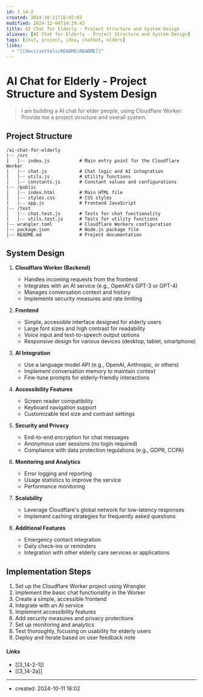 ```yaml
---
id: 3_14-2
created: 2024-10-11T16:02:03
modified: 2024-12-04T14:19:42
title: AI Chat for Elderly - Project Structure and System Design
aliases: [AI Chat for Elderly - Project Structure and System Design]
tags: [init, project, idea, chatbot, elders]
links:
  - "[[docs/zettels/README|README]]"
---
```

# AI Chat for Elderly - Project Structure and System Design

> I am building a AI chat for elder people, using Cloudflare Worker. Provide me a project structure and overall system.

## Project Structure

```
/ai-chat-for-elderly
|-- /src
|   |-- index.js           # Main entry point for the Cloudflare Worker
|   |-- chat.js            # Chat logic and AI integration
|   |-- utils.js           # Utility functions
|   |-- constants.js       # Constant values and configurations
|-- /public
|   |-- index.html         # Main HTML file
|   |-- styles.css         # CSS styles
|   |-- app.js             # Frontend JavaScript
|-- /test
|   |-- chat.test.js       # Tests for chat functionality
|   |-- utils.test.js      # Tests for utility functions
|-- wrangler.toml          # Cloudflare Workers configuration
|-- package.json           # Node.js package file
|-- README.md              # Project documentation
```

## System Design

1. **Cloudflare Worker (Backend)**
   - Handles incoming requests from the frontend
   - Integrates with an AI service (e.g., OpenAI's GPT-3 or GPT-4)
   - Manages conversation context and history
   - Implements security measures and rate limiting

2. **Frontend**
   - Simple, accessible interface designed for elderly users
   - Large font sizes and high contrast for readability
   - Voice input and text-to-speech output options
   - Responsive design for various devices (desktop, tablet, smartphone)

3. **AI Integration**
   - Use a language model API (e.g., OpenAI, Anthropic, or others)
   - Implement conversation memory to maintain context
   - Fine-tune prompts for elderly-friendly interactions

4. **Accessibility Features**
   - Screen reader compatibility
   - Keyboard navigation support
   - Customizable text size and contrast settings

5. **Security and Privacy**
   - End-to-end encryption for chat messages
   - Anonymous user sessions (no login required)
   - Compliance with data protection regulations (e.g., GDPR, CCPA)

6. **Monitoring and Analytics**
   - Error logging and reporting
   - Usage statistics to improve the service
   - Performance monitoring

7. **Scalability**
   - Leverage Cloudflare's global network for low-latency responses
   - Implement caching strategies for frequently asked questions

8. **Additional Features**
   - Emergency contact integration
   - Daily check-ins or reminders
   - Integration with other elderly care services or applications

## Implementation Steps

1. Set up the Cloudflare Worker project using Wrangler
2. Implement the basic chat functionality in the Worker
3. Create a simple, accessible frontend
4. Integrate with an AI service
5. Implement accessibility features
6. Add security measures and privacy protections
7. Set up monitoring and analytics
8. Test thoroughly, focusing on usability for elderly users
9. Deploy and iterate based on user feedback
note


#### Links

- [[3_14-2-1]]
- [[3_14-2a]]

---
- created: 2024-10-11 16:02
